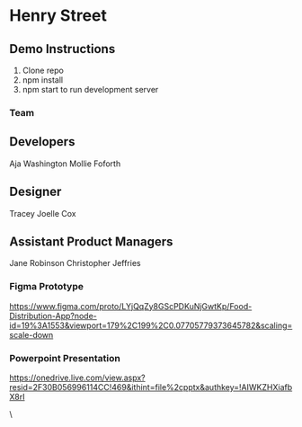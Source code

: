 # Henry Street 

## Demo Instructions

1. Clone repo
2. npm install
3. npm start to run development server 


### Team 
## Developers 
Aja Washington
Mollie Foforth 

## Designer
Tracey Joelle Cox

## Assistant Product Managers 
Jane Robinson
Christopher Jeffries

### Figma Prototype 
https://www.figma.com/proto/LYjQqZy8GScPDKuNjGwtKp/Food-Distribution-App?node-id=19%3A1553&viewport=179%2C199%2C0.07705779373645782&scaling=scale-down

### Powerpoint Presentation 
https://onedrive.live.com/view.aspx?resid=2F30B056996114CC!469&ithint=file%2cpptx&authkey=!AIWKZHXiafbX8rI

\

